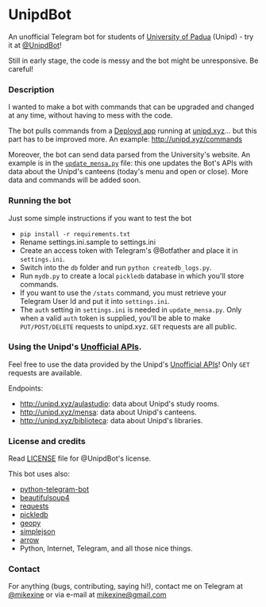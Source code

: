 # UnipdBot

An unofficial Telegram bot for students of [University of Padua](http://www.unipd.it/) (Unipd) - try it at [@UnipdBot](https://telegram.me/UnipdBot)!

Still in early stage, the code is messy and the bot might be unresponsive. Be careful!


### Description
I wanted to make a bot with commands that can be upgraded and changed at any time, without having to mess with the code. 

The bot pulls commands from a [Deployd app](http://deployd.com/) running at [unipd.xyz](http://unipd.xyz)... but this part has to be improved more. An example: http://unipd.xyz/commands

Moreover, the bot can send data parsed from the University's website. An example is in the [`update_mensa.py`](https://github.com/mikexine/UnipdBot/blob/master/update_mensa.py) file: this one updates the Bot's APIs with data about the Unipd's canteens (today's menu and open or close). More data and commands will be added soon.


### Running the bot

Just some simple instructions if you want to test the bot

- `pip install -r requirements.txt`
- Rename settings.ini.sample to settings.ini
- Create an access token with Telegram's @Botfather and place it in `settings.ini`. 
- Switch into the `db` folder and run `python createdb_logs.py`.
- Run `mydb.py` to create a local `pickledb` database in which you'll store commands. 
- If you want to use the `/stats` command, you must retrieve your Telegram User Id and put it into `settings.ini`.
- The `auth` setting in `settings.ini` is needed in `update_mensa.py`. Only when a valid `auth` token is supplied, you'll be able to make `PUT/POST/DELETE` requests to unipd.xyz. `GET` requests are all public.


### Using the Unipd's [Unofficial APIs](http://unipd.xyz).

Feel free to use the data provided by the Unipd's [Unofficial APIs](http://unipd.xyz)! Only `GET` requests are available. 

Endpoints:

- http://unipd.xyz/aulastudio: data about Unipd's study rooms.
- http://unipd.xyz/mensa: data about Unipd's canteens.
- http://unipd.xyz/biblioteca: data about Unipd's libraries.


### License and credits

Read [LICENSE](https://github.com/mikexine/UnipdBot/blob/master/LICENSE) file for @UnipdBot's license.

This bot uses also:

- [python-telegram-bot](https://github.com/leandrotoledo/python-telegram-bot)
- [beautifulsoup4](http://www.crummy.com/software/BeautifulSoup/)
- [requests](http://docs.python-requests.org/en/latest/)
- [pickledb](https://pythonhosted.org/pickleDB/)
- [geopy](https://github.com/geopy/geopy)
- [simplejson](https://pypi.python.org/pypi/simplejson/)
- [arrow](http://crsmithdev.com/arrow/)
- Python, Internet, Telegram, and all those nice things.

### Contact

For anything (bugs, contributing, saying hi!), contact me on Telegram at [@mikexine](https://telegram.me/mikexine) or via e-mail at [mikexine@gmail.com](mailto:mikexine@gmail.com)